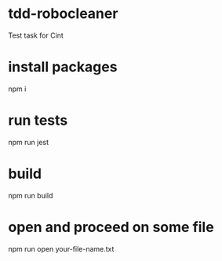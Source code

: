 # tdd-robocleaner
Test task for Cint

# install packages
npm i

# run tests
npm run jest

# build
npm run build

# open and proceed on some file
npm run open your-file-name.txt
